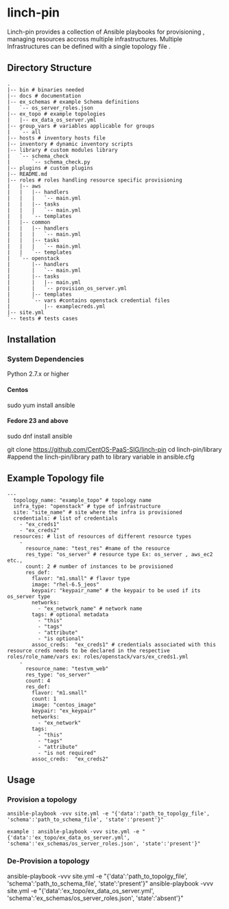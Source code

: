 # linch-pin
Linch-pin provides a collection of Ansible playbooks for provisioning , managing resources accross multiple infrastructures.
Multiple Infrastructures can be defined with a single topology file .

## Directory Structure 
```
.
|-- bin # binaries needed 
|-- docs # documentation 
|-- ex_schemas # example Schema definitions
|   `-- os_server_roles.json
|-- ex_topo # example topologies
|   |-- ex_data_os_server.yml
|-- group_vars # variables applicable for groups
|   `-- all
|-- hosts # inventory hosts file
|-- inventory # dynamic inventory scripts
|-- library # custom modules library
|   `-- schema_check
|       `-- schema_check.py
|-- plugins # custom plugins
|-- README.md
|-- roles # roles handling resource specific provisioning
|   |-- aws
|   |   |-- handlers
|   |   |   `-- main.yml
|   |   |-- tasks
|   |   |   `-- main.yml
|   |   `-- templates
|   |-- common 
|   |   |-- handlers
|   |   |   `-- main.yml
|   |   |-- tasks
|   |   |   `-- main.yml
|   |   `-- templates
|   `-- openstack
|       |-- handlers
|       |   `-- main.yml
|       |-- tasks
|       |   |-- main.yml
|       |   `-- provision_os_server.yml
|       |-- templates
|       `-- vars #contains openstack credential files
|           |-- examplecreds.yml
|-- site.yml
`-- tests # tests cases
```

## Installation

### System Dependencies
Python 2.7.x  or higher
#### Centos
sudo yum install ansible  

#### Fedore 23 and above
sudo dnf install ansible 

git clone https://github.com/CentOS-PaaS-SIG/linch-pin
cd linch-pin/library
#append the linch-pin/library path to library variable in ansible.cfg 

## Example Topology file 
```
---
  topology_name: "example_topo" # topology name
  infra_type: "openstack" # type of infrastructure 
  site: "site_name" # site where the infra is provisioned
  credentials: # list of credentials
    - "ex_creds1"
    - "ex_creds2"
  resources: # list of resources of different resource types
    - 
      resource_name: "test_res" #name of the resource
      res_type: "os_server" # resource type Ex: os_server , aws_ec2 etc.,
      count: 2 # number of instances to be provisioned
      res_def:
        flavor: "m1.small" # flavor type 
        image: "rhel-6.5_jeos"
        keypair: "keypair_name" # the keypair to be used if its os_server type
        networks:
          - "ex_network_name" # network name 
        tags: # optional metadata 
          - "this"
          - "tags"
          - "attribute"
          - "is optional"
        assoc_creds:  "ex_creds1" # credentials associated with this resource creds needs to be declared in the respective roles/role_name/vars ex: roles/openstack/vars/ex_creds1.yml
    - 
      resource_name: "testvm_web"
      res_type: "os_server"
      count: 4
      res_def:
        flavor: "m1.small"
        count: 1
        image: "centos_image"
        keypair: "ex_keypair"
        networks:
          - "ex_network"
        tags:
          - "this"
          - "tags"
          - "attribute"
          - "is not required"
        assoc_creds:  "ex_creds2"
```

## Usage
### Provision a topology
```
ansible-playbook -vvv site.yml -e "{'data':'path_to_topolgy_file', 'schema':'path_to_schema_file', 'state':'present'}"

example : ansible-playbook -vvv site.yml -e "{'data':'ex_topo/ex_data_os_server.yml', 'schema':'ex_schemas/os_server_roles.json', 'state':'present'}"
```
### De-Provision a topology
ansible-playbook -vvv site.yml -e "{'data':'path_to_topolgy_file', 'schema':'path_to_schema_file', 'state':'present'}"
ansible-playbook -vvv site.yml -e "{'data':'ex_topo/ex_data_os_server.yml', 'schema':'ex_schemas/os_server_roles.json', 'state':'absent'}"
```


